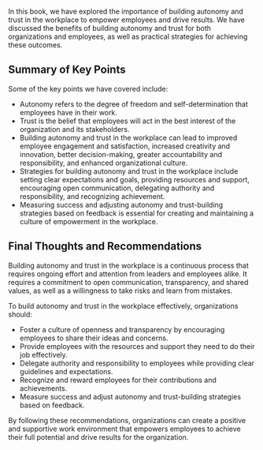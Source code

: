 

In this book, we have explored the importance of building autonomy and trust in the workplace to empower employees and drive results. We have discussed the benefits of building autonomy and trust for both organizations and employees, as well as practical strategies for achieving these outcomes.

Summary of Key Points
---------------------

Some of the key points we have covered include:

* Autonomy refers to the degree of freedom and self-determination that employees have in their work.
* Trust is the belief that employees will act in the best interest of the organization and its stakeholders.
* Building autonomy and trust in the workplace can lead to improved employee engagement and satisfaction, increased creativity and innovation, better decision-making, greater accountability and responsibility, and enhanced organizational culture.
* Strategies for building autonomy and trust in the workplace include setting clear expectations and goals, providing resources and support, encouraging open communication, delegating authority and responsibility, and recognizing achievement.
* Measuring success and adjusting autonomy and trust-building strategies based on feedback is essential for creating and maintaining a culture of empowerment in the workplace.

Final Thoughts and Recommendations
----------------------------------

Building autonomy and trust in the workplace is a continuous process that requires ongoing effort and attention from leaders and employees alike. It requires a commitment to open communication, transparency, and shared values, as well as a willingness to take risks and learn from mistakes.

To build autonomy and trust in the workplace effectively, organizations should:

* Foster a culture of openness and transparency by encouraging employees to share their ideas and concerns.
* Provide employees with the resources and support they need to do their job effectively.
* Delegate authority and responsibility to employees while providing clear guidelines and expectations.
* Recognize and reward employees for their contributions and achievements.
* Measure success and adjust autonomy and trust-building strategies based on feedback.

By following these recommendations, organizations can create a positive and supportive work environment that empowers employees to achieve their full potential and drive results for the organization.

